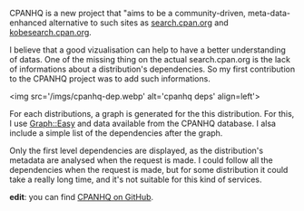 CPANHQ is a new project that "aims to be a community-driven, meta-data-enhanced alternative to such sites as [search.cpan.org](http://search.cpan.org) and [kobesearch.cpan.org](http://kobesearch.cpan.org/).

I believe that a good vizualisation can help to have a better understanding of datas. One of the missing thing on the actual search.cpan.org is the lack of informations about a distribution's dependencies. So my first contribution to the CPANHQ project was to add such informations.

<img src='/imgs/cpanhq-dep.webp' alt='cpanhq deps' align=left'>

For each distributions, a graph is generated for the this distribution. For this, I use [Graph::Easy](http://search.cpan.org/perldoc?Graph::Easy) and data available from the CPANHQ database. I alsa include a simple list of the dependencies after the graph.

Only the first level dependencies are displayed, as the distribution's metadata are analysed when the request is made. I could follow all the dependencies when the request is made, but for some distribution it could take a really long time, and it's not suitable for this kind of services.  

**edit**: you can find [CPANHQ on GitHub](http://github.com/bricas/cpanhq/tree/master).

